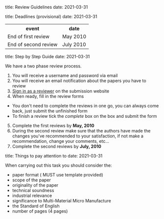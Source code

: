 title: Review Guidelines
date: 2021-03-31

title: Deadlines (provisional)
date: 2021-03-31

<table class="info" style="width:100%;">
<tr><th>event</th><th>date</th></tr>
<tr class="dark  current"><td>End of first review</td><td>May 2010</td></tr> 
<tr class="dark"><td>End of second review</td><td>July 2010</td></tr> 
</table>
<!--break-->
title: Step by Step Guide
date: 2021-03-31

We have a two phase review process. 

1. You will receive a username and password via email
2. You will receive an email notification about the papers you have to review
3. [Sign in as a reviewer](http://conference.4m-association.org/review/signin.php) on the submission website
4. When ready, fill in the review forms
 * You don't need to complete the reviews in one go, you can always come back, just submit the unfinished form
 * To finish a review tick the *complete* box on the box and submit the form
5. Complete the first reviews by **May, 2010** 
6. During the second review make sure that the authors have made the changes you've recommended to your satisfaction, if not make a recommendation, change your comments, etc...
7. Complete the second reviews by **July, 2010**

title: Things to pay attention to
date: 2021-03-31

When carrying out this task you should consider the:

* paper format ( MUST use template provided)
* scope of the paper
* originality of the paper
* technical soundness
* industrial relevance
* significance to Multi-Material Micro Manufacture
* the Standard of English
* number of pages (4 pages)